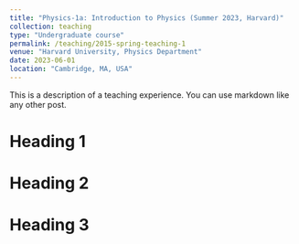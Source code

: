 ```yaml
---
title: "Physics-1a: Introduction to Physics (Summer 2023, Harvard)"
collection: teaching
type: "Undergraduate course"
permalink: /teaching/2015-spring-teaching-1
venue: "Harvard University, Physics Department"
date: 2023-06-01
location: "Cambridge, MA, USA"
---
```


This is a description of a teaching experience. You can use markdown like any other post.

Heading 1
======

Heading 2
======

Heading 3
======
